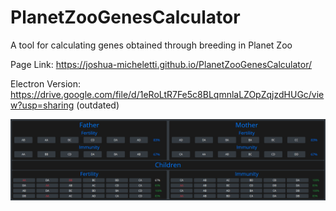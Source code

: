 # PlanetZooGenesCalculator
A tool for calculating genes obtained through breeding in Planet Zoo

Page Link: https://joshua-micheletti.github.io/PlanetZooGenesCalculator/

Electron Version: https://drive.google.com/file/d/1eRoLtR7Fe5c8BLqmnlaLZOpZqjzdHUGc/view?usp=sharing (outdated)

![alt text](https://github.com/Joshua-Micheletti/PlanetZooGenesCalculator/blob/master/img/main.png?raw=true)